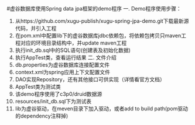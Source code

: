 #虚谷数据库使用Spring data jpa框架的demo程序
 一. Demo程序使用步骤：
1. 从https://github.com/xugu-publish/xugu-spring-jpa-demo.git下载最新源代码，并引入工程
2. 在pom.xml中配置lib下的虚谷数据库jdbc依赖包，将依赖包拷贝只maven工程对应的环境目录结构中，并update maven工程
3. 执行init_db.sql中的SQL语句(创建表及初始化数据)
4. 执行AppTest类，查看运行结果
 二. 文件介绍
1. db.properties为虚谷数据库连接配置文件
2. context.xml为spring应用上下文配置文件
3. DAO实现Repository，还有其他接口可供实现（详情看官方文档）
4. AppTest类为测试类
5. 该demo程序使用了c3p0/druid数据源
6. resources/init_db.sql下为测试表
7. lib为虚谷驱动，在meven目录下加入驱动，或者add to build path(pom驱动的dependency注释掉)
